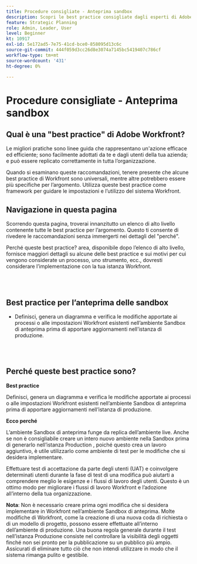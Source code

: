 ```yaml
---
title: Procedure consigliate - Anteprima sandbox
description: Scopri le best practice consigliate dagli esperti di Adobe Workfront sull’impostazione, la gestione e l’utilizzo dell’ambiente Sandbox di anteprima per Workfront.
feature: Strategic Planning
role: Admin, Leader, User
level: Beginner
kt: 10917
exl-id: 5e172ad5-7e75-41cd-bce0-858095d13c6c
source-git-commit: 444f059d3cc26d8e3074a7145bc5419407c786cf
workflow-type: tm+mt
source-wordcount: '431'
ht-degree: 0%

---
```


# Procedure consigliate - Anteprima sandbox

## Qual è una &quot;best practice&quot; di Adobe Workfront?

Le migliori pratiche sono linee guida che rappresentano un&#39;azione efficace ed efficiente; sono facilmente adottati da te e dagli utenti della tua azienda; e può essere replicato correttamente in tutta l’organizzazione.

Quando si esaminano queste raccomandazioni, tenere presente che alcune best practice di Workfront sono universali, mentre altre potrebbero essere più specifiche per l’argomento. Utilizza queste best practice come framework per guidare le impostazioni e l’utilizzo del sistema Workfront.

## Navigazione in questa pagina

Scorrendo questa pagina, troverai innanzitutto un elenco di alto livello contenente tutte le best practice per l’argomento. Questo ti consente di rivedere le raccomandazioni senza immergerti nei dettagli del &quot;perché&quot;.

Perché queste best practice? area, disponibile dopo l’elenco di alto livello, fornisce maggiori dettagli su alcune delle best practice e sui motivi per cui vengono considerate un processo, uno strumento, ecc., dovresti considerare l’implementazione con la tua istanza Workfront.

</br>
</br>

## Best practice per l’anteprima delle sandbox

* Definisci, genera un diagramma e verifica le modifiche apportate ai processi o alle impostazioni Workfront esistenti nell’ambiente Sandbox di anteprima prima di apportare aggiornamenti nell’istanza di produzione.

</br>
</br>

## Perché queste best practice sono?

**Best practice**

Definisci, genera un diagramma e verifica le modifiche apportate ai processi o alle impostazioni Workfront esistenti nell’ambiente Sandbox di anteprima prima di apportare aggiornamenti nell’istanza di produzione.

**Ecco perché**

L’ambiente Sandbox di anteprima funge da replica dell’ambiente live. Anche se non è consigliabile creare un intero nuovo ambiente nella Sandbox prima di generarlo nell’istanza Production , poiché questo crea un lavoro aggiuntivo, è utile utilizzarlo come ambiente di test per le modifiche che si desidera implementare.

Effettuare test di accettazione da parte degli utenti (UAT) e coinvolgere determinati utenti durante la fase di test di una modifica può aiutarti a comprendere meglio le esigenze e i flussi di lavoro degli utenti. Questo è un ottimo modo per migliorare i flussi di lavoro Workfront e l’adozione all’interno della tua organizzazione.


**Nota**: Non è necessario creare prima ogni modifica che si desidera implementare in Workfront nell’ambiente Sandbox di anteprima. Molte modifiche di Workfront, come la creazione di una nuova coda di richiesta o di un modello di progetto, possono essere effettuate all’interno dell’ambiente di produzione. Una buona regola generale durante il test nell’istanza Produzione consiste nel controllare la visibilità degli oggetti finché non sei pronto per la pubblicazione su un pubblico più ampio. Assicurati di eliminare tutto ciò che non intendi utilizzare in modo che il sistema rimanga pulito e gestibile.
